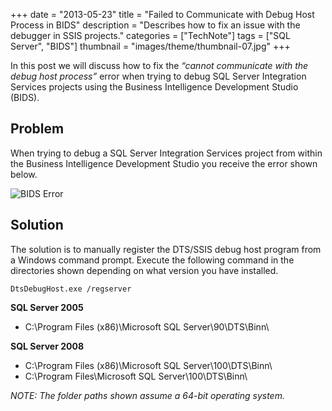 +++
date = "2013-05-23"
title = "Failed to Communicate with Debug Host Process in BIDS"
description = "Describes how to fix an issue with the debugger in SSIS projects."
categories = ["TechNote"]
tags = ["SQL Server", "BIDS"]
thumbnail = "images/theme/thumbnail-07.jpg"
+++

In this post we will discuss how to fix the *“cannot communicate with the debug host process”* error when trying to debug SQL Server Integration Services projects using the Business Intelligence Development Studio (BIDS).

<!--more-->

## Problem ##

When trying to debug a SQL Server Integration Services project from within the Business Intelligence Development Studio you receive the error shown below.
 
![BIDS Error](/images/posts/failed-to-communicate-with-debug-host-process-in-bids.png)

## Solution ##

The solution is to manually register the DTS/SSIS debug host program from a Windows command prompt. Execute the following command in the directories shown depending on what version you have installed. 

    DtsDebugHost.exe /regserver

**SQL Server 2005**

- C:\Program Files (x86)\Microsoft SQL Server\90\DTS\Binn\

**SQL Server 2008**

- C:\Program Files (x86)\Microsoft SQL Server\100\DTS\Binn\
- C:\Program Files\Microsoft SQL Server\100\DTS\Binn\

*NOTE: The folder paths shown assume a 64-bit operating system.*